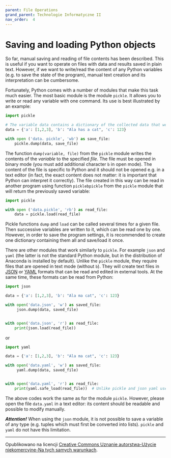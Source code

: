 ```yaml
---
parent: File Operations
grand_parent: Technologie Informatyczne II
nav_order:  4
---
```


# Saving and loading Python objects

So far, manual saving and reading of file contents has been described. This is useful if you want to operate on files with data and results saved in plain text. However, if we want to write/read the content of any Python variables (e.g. to save the state of the program), manual text creation and its interpretation can be cumbersome.

Fortunately, Python comes with a number of modules that make this task much easier. The most basic module is the module  `pickle`. It allows you to write or read any variable with one command. Its use is best illustrated by an example:

```python
import pickle

# The variable data contains a dictionary of the collected data that we want to save
data = {'a': [1,2,3], 'b': "Ala has a cat", 'c': 123}

with open ('data. pickle', 'wb') as save_file:
    pickle.dump(data, save_file)
```

The function `dump(variable, file)` from the `pickle` module writes the contents of the *variable* to the specified *file*. The file must be opened in binary mode (you must add additional character `b`  in open mode). The content of the file is specific to Python and it should not be opened e.g. in a text editor (in fact, the exact content does not matter: it is important that Python can interpret it correctly). The file created in this way can be read in another program using function `picklebpickle` from the `pickle` module that will return the previously saved variable:

```python
import pickle

with open ('data.pickle', 'rb') as read_file:
    data = pickle.load(read_file)
```

 Pickle functions `dump` and  `load` can be called several times for a given file. Then successive variables are written to it, which can be read one by one. However, in order to save the program settings, it is recommended to create one dictionary containing them all and save/load it once.

There are other modules that work similarly to `pickle`. For example `json` and `yaml` (the latter is not the standard Python module, but in the distribution of Anaconda is installed by default). Unlike the `pickle` module, they require files that are opened in text mode (without `b`). They will create text files in [JSON](https://en.wikipedia.org/wiki/JSON) or [YAML](https://en.wikipedia.org/wiki/YAML) formats that can be read and edited in external tools. At the same time, these formats can be read from Python:
```python
import json

data = {'a': [1,2,3], 'b': "Ala ma cat", 'c': 123}

with open('data.json', 'w') as saved_file:
     json.dump(data, saved_file)


with open('data.json', 'r') as read_file:
    print(json.load(read_file))
```
or
```python
import yaml

data = {'a': [1,2,3], 'b': "Ala ma cat", 'c': 123}

with open('data.yaml', 'w') as saved_file:
     yaml.dump(data, saved_file)


with open('data.yaml', 'r') as read_file:
    print(yaml.safe_load(read_file))  # Unlike pickle and json yaml uses safe_load instead of load
```
The above codes work the same as for the module `pickle`. However, please open the file `data.yaml` in a text editor: its content should be readable and possible to modify manually.

***Attention!***  When using the `json` module, it is not possible to save a variable of any type (e.g. tuples which must first be converted into lists). `pickle` and `yaml` do not have this limitation.


<hr/>

Opublikowano na licencji [Creative Commons Uznanie autorstwa-Użycie niekomercyjne-Na tych samych warunkach](https://creativecommons.org/licenses/by-nc-sa/4.0/deed.pl).
